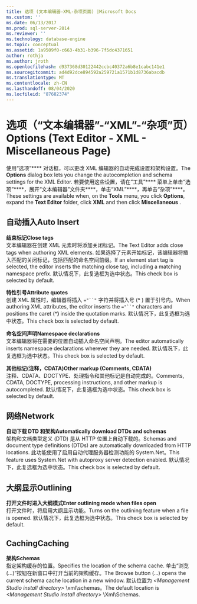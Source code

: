 ```yaml
---
title: 选项 (文本编辑器-XML-杂项页面) |Microsoft Docs
ms.custom: ''
ms.date: 06/13/2017
ms.prod: sql-server-2014
ms.reviewer: ''
ms.technology: database-engine
ms.topic: conceptual
ms.assetid: 1a9509f0-c663-4b31-b396-7f5dc4371651
author: rothja
ms.author: jroth
ms.openlocfilehash: d937368d30122442ccbc40372a6b8e1cabc141e1
ms.sourcegitcommit: ad4d92dce894592a259721a1571b1d8736abacdb
ms.translationtype: MT
ms.contentlocale: zh-CN
ms.lasthandoff: 08/04/2020
ms.locfileid: "87682374"
---
```

# <a name="options-text-editor---xml---miscellaneous-page"></a><span data-ttu-id="e7fa0-102">选项（“文本编辑器”-“XML”-“杂项”页）</span><span class="sxs-lookup"><span data-stu-id="e7fa0-102">Options (Text Editor - XML - Miscellaneous Page)</span></span>

<span data-ttu-id="e7fa0-103">使用“选项”\*\*\*\* 对话框，可以更改 XML 编辑器的自动完成设置和架构设置。</span><span class="sxs-lookup"><span data-stu-id="e7fa0-103">The **Options** dialog box lets you change the autocompletion and schema settings for the XML Editor.</span></span> <span data-ttu-id="e7fa0-104">若要使用这些设置，请在“工具”\*\*\*\* 菜单上单击“选项”\*\*\*\*，展开“文本编辑器”文件夹\*\*\*\*，单击“XML”\*\*\*\*，再单击“杂项”\*\*\*\*。</span><span class="sxs-lookup"><span data-stu-id="e7fa0-104">These settings are available when, on the **Tools** menu, you click **Options**, expand the **Text Editor** folder, click **XML** and then click **Miscellaneous** .</span></span>  
  
## <a name="auto-insert"></a><span data-ttu-id="e7fa0-105">自动插入</span><span class="sxs-lookup"><span data-stu-id="e7fa0-105">Auto Insert</span></span>  
 <span data-ttu-id="e7fa0-106">**结束标记**</span><span class="sxs-lookup"><span data-stu-id="e7fa0-106">**Close tags**</span></span>  
 <span data-ttu-id="e7fa0-107">文本编辑器在创建 XML 元素时将添加关闭标记。</span><span class="sxs-lookup"><span data-stu-id="e7fa0-107">The Text Editor adds close tags when authoring XML elements.</span></span> <span data-ttu-id="e7fa0-108">如果选择了元素开始标记，该编辑器将插入匹配的关闭标记，包括匹配的命名空间前缀。</span><span class="sxs-lookup"><span data-stu-id="e7fa0-108">If an element start tag is selected, the editor inserts the matching close tag, including a matching namespace prefix.</span></span> <span data-ttu-id="e7fa0-109">默认情况下，此复选框为选中状态。</span><span class="sxs-lookup"><span data-stu-id="e7fa0-109">This check box is selected by default.</span></span>  
  
 <span data-ttu-id="e7fa0-110">**特性引号**</span><span class="sxs-lookup"><span data-stu-id="e7fa0-110">**Attribute quotes**</span></span>  
 <span data-ttu-id="e7fa0-111">创建 XML 属性时，编辑器将插入 `="``"` 字符并将插入号 (**^** ) 置于引号内。</span><span class="sxs-lookup"><span data-stu-id="e7fa0-111">When authoring XML attributes, the editor inserts the `="``"` characters and positions the caret (**^)** inside the quotation marks.</span></span> <span data-ttu-id="e7fa0-112">默认情况下，此复选框为选中状态。</span><span class="sxs-lookup"><span data-stu-id="e7fa0-112">This check box is selected by default.</span></span>  
  
 <span data-ttu-id="e7fa0-113">**命名空间声明**</span><span class="sxs-lookup"><span data-stu-id="e7fa0-113">**Namespace declarations**</span></span>  
 <span data-ttu-id="e7fa0-114">文本编辑器将在需要的位置自动插入命名空间声明。</span><span class="sxs-lookup"><span data-stu-id="e7fa0-114">The editor automatically inserts namespace declarations wherever they are needed.</span></span> <span data-ttu-id="e7fa0-115">默认情况下，此复选框为选中状态。</span><span class="sxs-lookup"><span data-stu-id="e7fa0-115">This check box is selected by default.</span></span>  
  
 <span data-ttu-id="e7fa0-116">**其他标记(注释，CDATA)**</span><span class="sxs-lookup"><span data-stu-id="e7fa0-116">**Other markup (Comments, CDATA)**</span></span>  
 <span data-ttu-id="e7fa0-117">注释、CDATA、DOCTYPE、处理指令和其他标记是自动完成的。</span><span class="sxs-lookup"><span data-stu-id="e7fa0-117">Comments, CDATA, DOCTYPE, processing instructions, and other markup is autocompleted.</span></span> <span data-ttu-id="e7fa0-118">默认情况下，此复选框为选中状态。</span><span class="sxs-lookup"><span data-stu-id="e7fa0-118">This check box is selected by default.</span></span>  
  
## <a name="network"></a><span data-ttu-id="e7fa0-119">网络</span><span class="sxs-lookup"><span data-stu-id="e7fa0-119">Network</span></span>  
 <span data-ttu-id="e7fa0-120">**自动下载 DTD 和架构**</span><span class="sxs-lookup"><span data-stu-id="e7fa0-120">**Automatically download DTDs and schemas**</span></span>  
 <span data-ttu-id="e7fa0-121">架构和文档类型定义 (DTD) 是从 HTTP 位置上自动下载的。</span><span class="sxs-lookup"><span data-stu-id="e7fa0-121">Schemas and document type definitions (DTDs) are automatically downloaded from HTTP locations.</span></span> <span data-ttu-id="e7fa0-122">此功能使用了启用自动代理服务器检测功能的 System.Net。</span><span class="sxs-lookup"><span data-stu-id="e7fa0-122">This feature uses System.Net with autoproxy server detection enabled.</span></span> <span data-ttu-id="e7fa0-123">默认情况下，此复选框为选中状态。</span><span class="sxs-lookup"><span data-stu-id="e7fa0-123">This check box is selected by default.</span></span>  
  
## <a name="outlining"></a><span data-ttu-id="e7fa0-124">大纲显示</span><span class="sxs-lookup"><span data-stu-id="e7fa0-124">Outlining</span></span>  
 <span data-ttu-id="e7fa0-125">**打开文件时进入大纲模式**</span><span class="sxs-lookup"><span data-stu-id="e7fa0-125">**Enter outlining mode when files open**</span></span>  
 <span data-ttu-id="e7fa0-126">打开文件时，将启用大纲显示功能。</span><span class="sxs-lookup"><span data-stu-id="e7fa0-126">Turns on the outlining feature when a file is opened.</span></span> <span data-ttu-id="e7fa0-127">默认情况下，此复选框为选中状态。</span><span class="sxs-lookup"><span data-stu-id="e7fa0-127">This check box is selected by default.</span></span>  
  
## <a name="caching"></a><span data-ttu-id="e7fa0-128">Caching</span><span class="sxs-lookup"><span data-stu-id="e7fa0-128">Caching</span></span>  
 <span data-ttu-id="e7fa0-129">**架构**</span><span class="sxs-lookup"><span data-stu-id="e7fa0-129">**Schemas**</span></span>  
 <span data-ttu-id="e7fa0-130">指定架构缓存的位置。</span><span class="sxs-lookup"><span data-stu-id="e7fa0-130">Specifies the location of the schema cache.</span></span> <span data-ttu-id="e7fa0-131">单击“浏览(...)”按钮在新窗口中打开当前的架构缓存。</span><span class="sxs-lookup"><span data-stu-id="e7fa0-131">The Browse button (...) opens the current schema cache location in a new window.</span></span> <span data-ttu-id="e7fa0-132">默认位置为 *\<Management Studio install directory>* \xml\schemas。</span><span class="sxs-lookup"><span data-stu-id="e7fa0-132">The default location is *\<Management Studio install directory>* \Xml\Schemas.</span></span>  
